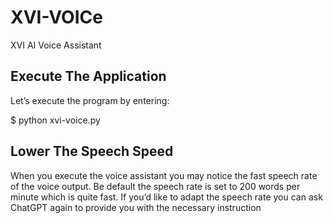 # XVI-VOICe
XVI AI Voice Assistant


## Execute The Application

Let’s execute the program by entering:

$ python xvi-voice.py


## Lower The Speech Speed

When you execute the voice assistant you may notice the fast speech rate 
of the voice output. Be default the speech rate is set to 200 words per 
minute which is quite fast. If you’d like to adapt the speech rate you can 
ask ChatGPT again to provide you with the necessary instruction
